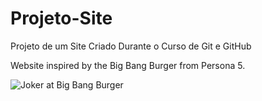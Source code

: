 # Projeto-Site
 Projeto de um Site Criado Durante o Curso de Git e GitHub

 Website inspired by the Big Bang Burger from Persona 5.

 <img src="https://pbs.twimg.com/media/FfemsSYXgAEhQi7.jpg" alt="Joker at Big Bang Burger">
